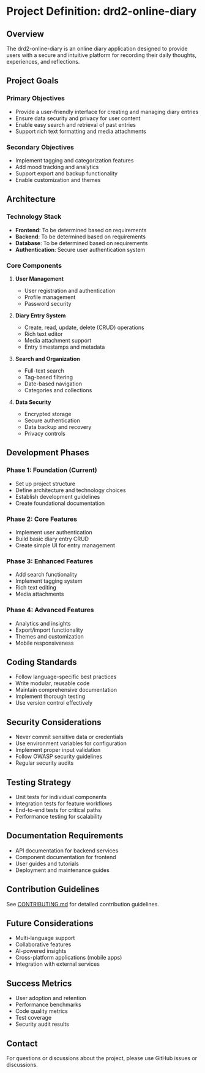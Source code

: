 # Project Definition: drd2-online-diary

## Overview

The drd2-online-diary is an online diary application designed to provide users with a secure and intuitive platform for recording their daily thoughts, experiences, and reflections.

## Project Goals

### Primary Objectives
- Provide a user-friendly interface for creating and managing diary entries
- Ensure data security and privacy for user content
- Enable easy search and retrieval of past entries
- Support rich text formatting and media attachments

### Secondary Objectives
- Implement tagging and categorization features
- Add mood tracking and analytics
- Support export and backup functionality
- Enable customization and themes

## Architecture

### Technology Stack
- **Frontend**: To be determined based on requirements
- **Backend**: To be determined based on requirements
- **Database**: To be determined based on requirements
- **Authentication**: Secure user authentication system

### Core Components

1. **User Management**
   - User registration and authentication
   - Profile management
   - Password security

2. **Diary Entry System**
   - Create, read, update, delete (CRUD) operations
   - Rich text editor
   - Media attachment support
   - Entry timestamps and metadata

3. **Search and Organization**
   - Full-text search
   - Tag-based filtering
   - Date-based navigation
   - Categories and collections

4. **Data Security**
   - Encrypted storage
   - Secure authentication
   - Data backup and recovery
   - Privacy controls

## Development Phases

### Phase 1: Foundation (Current)
- Set up project structure
- Define architecture and technology choices
- Establish development guidelines
- Create foundational documentation

### Phase 2: Core Features
- Implement user authentication
- Build basic diary entry CRUD
- Create simple UI for entry management

### Phase 3: Enhanced Features
- Add search functionality
- Implement tagging system
- Rich text editing
- Media attachments

### Phase 4: Advanced Features
- Analytics and insights
- Export/import functionality
- Themes and customization
- Mobile responsiveness

## Coding Standards

- Follow language-specific best practices
- Write modular, reusable code
- Maintain comprehensive documentation
- Implement thorough testing
- Use version control effectively

## Security Considerations

- Never commit sensitive data or credentials
- Use environment variables for configuration
- Implement proper input validation
- Follow OWASP security guidelines
- Regular security audits

## Testing Strategy

- Unit tests for individual components
- Integration tests for feature workflows
- End-to-end tests for critical paths
- Performance testing for scalability

## Documentation Requirements

- API documentation for backend services
- Component documentation for frontend
- User guides and tutorials
- Deployment and maintenance guides

## Contribution Guidelines

See [CONTRIBUTING.md](CONTRIBUTING.md) for detailed contribution guidelines.

## Future Considerations

- Multi-language support
- Collaborative features
- AI-powered insights
- Cross-platform applications (mobile apps)
- Integration with external services

## Success Metrics

- User adoption and retention
- Performance benchmarks
- Code quality metrics
- Test coverage
- Security audit results

## Contact

For questions or discussions about the project, please use GitHub issues or discussions.
